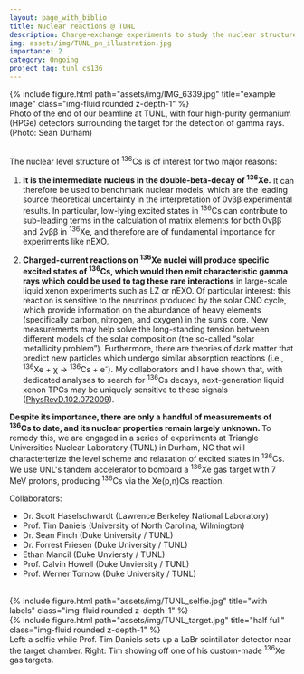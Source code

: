 ```yaml
---
layout: page_with_biblio
title: Nuclear reactions @ TUNL
description: Charge-exchange experiments to study the nuclear structure of <sup>136</sup>Cs
img: assets/img/TUNL_pn_illustration.jpg
importance: 2
category: Ongoing
project_tag: tunl_cs136
---
```

<div class="row">
    <div class="col-sm mt-3 mt-md-0">
        {% include figure.html path="assets/img/IMG_6339.jpg" title="example image" class="img-fluid rounded z-depth-1" %}
    </div>
</div>
<div class="caption">
    Photo of the end of our beamline at TUNL, with four high-purity germanium (HPGe) detectors surrounding the target for the detection of gamma rays. (Photo: Sean Durham)
</div>

<br>

The nuclear level structure of <sup>136</sup>Cs is of interest for two major reasons:

1. <strong>It is the intermediate nucleus in the double-beta-decay of <sup>136</sup>Xe.</strong> It can therefore be used to benchmark nuclear models, which are the leading source theoretical uncertainty in the interpretation of 0&nu;&beta;&beta; experimental results. In particular, low-lying excited states in <sup>136</sup>Cs can contribute to sub-leading terms in the calculation of matrix elements for both 0&nu;&beta;&beta; and 2&nu;&beta;&beta; in <sup>136</sup>Xe, and therefore are of fundamental importance for experiments like nEXO.

2. <strong>Charged-current reactions on <sup>136</sup>Xe nuclei will produce specific excited states of <sup>136</sup>Cs, which would then emit characteristic gamma rays which could be used to tag these rare interactions</strong> in large-scale liquid xenon experiments such as LZ or nEXO. Of particular interest: this reaction is sensitive to the neutrinos produced by the solar CNO cycle, which
provide information on the abundance of heavy elements (specifically carbon, nitrogen, and oxygen) in the sun’s core. New measurements may help solve the long-standing tension between different models of the solar composition (the so-called “solar metallicity problem”). Furthermore, there are theories of dark matter that predict new particles which undergo similar absorption reactions (i.e., <sup>136</sup>Xe +  &chi;  &rarr; <sup>136</sup>Cs + e<sup>-</sup>). My collaborators and I have shown that, with dedicated analyses to search for <sup>136</sup>Cs decays, next-generation liquid xenon TPCs may be uniquely sensitive to these signals (<a href="https://journals.aps.org/prd/abstract/10.1103/PhysRevD.102.072009">PhysRevD.102.072009</a>).


<strong>Despite its importance, there are only a handful of measurements of <sup>136</sup>Cs to date, and its nuclear properties remain largely unknown. </strong> To remedy this, we are engaged in a series of experiments at Triangle Universities Nuclear Laboratory (TUNL) in Durham, NC that will characterterize the level scheme and relaxation of excited states in <sup>136</sup>Cs. We use UNL's tandem accelerator to bombard a <sup>136</sup>Xe gas target with 7 MeV protons, producing <sup>136</sup>Cs via the Xe(p,n)Cs reaction.

Collaborators:
<ul>
    <li>Dr. Scott Haselschwardt (Lawrence Berkeley National Laboratory)</li>
    <li>Prof. Tim Daniels (University of North Carolina, Wilmington)</li>
    <li>Dr. Sean Finch (Duke University / TUNL)</li>
    <li>Dr. Forrest Friesen (Duke University / TUNL)</li>
    <li>Ethan Mancil (Duke Unviersty / TUNL)</li>
    <li>Prof. Calvin Howell (Duke Unviersity / TUNL)</li>
    <li>Prof. Werner Tornow (Duke University / TUNL)</li>
</ul>

<br>

<div class="row">
    <div class="col-sm mt-3 mt-md-0">
        {% include figure.html path="assets/img/TUNL_selfie.jpg" title="with labels" class="img-fluid rounded z-depth-1" %}
    </div>
    <div class="col-sm mt-3 mt-md-0">
        {% include figure.html path="assets/img/TUNL_target.jpg" title="half full" class="img-fluid rounded z-depth-1" %}
    </div>

</div>
<div class="caption">
    Left: a selfie while Prof. Tim Daniels sets up a LaBr scintillator detector near the target chamber. Right: Tim showing off one of his custom-made <sup>136</sup>Xe gas targets.
</div>
